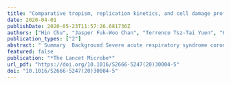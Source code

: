 ```yaml
---
title: "Comparative tropism, replication kinetics, and cell damage profiling of SARS-CoV-2 and SARS-CoV with implications for clinical manifestations, transmissibility, and laboratory studies of COVID-19: an observational study"
date: 2020-04-01
publishDate: 2020-05-23T11:57:26.681736Z
authors: ["Hin Chu", "Jasper Fuk-Woo Chan", "Terrence Tsz-Tai Yuen", "Huiping Shuai", "Shuofeng Yuan", "Yixin Wang", "Bingjie Hu", "Cyril Chik-Yan Yip", "Jessica Oi-Ling Tsang", "Xiner Huang", "Yue Chai", "Dong Yang", "Yuxin Hou", "Kenn Ka-Heng Chik", "Xi Zhang", "Agnes Yim-Fong Fung", "Hoi-Wah Tsoi", "Jian-Piao Cai", "Wan-Mui Chan", "Jonathan Daniel Ip", "Allen Wing-Ho Chu", "Jie Zhou", "David Christopher Lung", "Kin-Hang Kok", "Kelvin Kai-Wang To", "Owen Tak-Yin Tsang", "Kwok-Hung Chan", "Kwok-Yung Yuen"]
publication_types: ["2"]
abstract: " Summary  Background Severe acute respiratory syndrome coronavirus 2 (SARS-CoV-2) was reported from China in January, 2020. SARS-CoV-2 is efficiently transmitted from person to person and, in 2 months, has caused more than 82 000 laboratory-confirmed cases of coronavirus disease 2019 (COVID-19) and 2800 deaths in 46 countries. The total number of cases and deaths has surpassed that of the 2003 severe acute respiratory syndrome coronavirus (SARS-CoV). Although both COVID-19 and severe acute respiratory syndrome (SARS) manifest as pneumonia, COVID-19 is associated with apparently more efficient transmission, fewer cases of diarrhoea, increased mental confusion, and a lower crude fatality rate. However, the underlying virus–host interactive characteristics conferring these observations on transmissibility and clinical manifestations of COVID-19 remain unknown.   Methods We systematically investigated the cellular susceptibility, species tropism, replication kinetics, and cell damage of SARS-CoV-2 and compared findings with those for SARS-CoV. We compared SARS-CoV-2 and SARS-CoV replication in different cell lines with one-way ANOVA. For the area under the curve comparison between SARS-CoV-2 and SARS-CoV replication in Calu3 (pulmonary) and Caco2 (intestinal) cells, we used Student's textitt test. We analysed cell damage induced by SARS-CoV-2 and SARS-CoV with one-way ANOVA.   Findings SARS-CoV-2 infected and replicated to comparable levels in human Caco2 cells and Calu3 cells over a period of 120 h (p=0·52). By contrast, SARS-CoV infected and replicated more efficiently in Caco2 cells than in Calu3 cells under the same multiplicity of infection (p=0·0098). SARS-CoV-2, but not SARS-CoV, replicated modestly in U251 (neuronal) cells (p=0·036). For animal species cell tropism, both SARS-CoV and SARS-CoV-2 replicated in non-human primate, cat, rabbit, and pig cells. SARS-CoV, but not SARS-CoV-2, infected and replicated in textitRhinolophus sinicus bat kidney cells. SARS-CoV-2 consistently induced significantly delayed and milder levels of cell damage than did SARS-CoV in non-human primate cells (VeroE6, p=0·016; FRhK4, p=0·0004).   Interpretation As far as we know, our study presents the first quantitative data for tropism, replication kinetics, and cell damage of SARS-CoV-2. These data provide novel insights into the lower incidence of diarrhoea, decreased disease severity, and reduced mortality in patients with COVID-19, with respect to the pathogenesis and high transmissibility of SARS-CoV-2 compared with SARS-CoV.   Funding May Tam Mak Mei Yin, The Shaw Foundation Hong Kong, Richard Yu and Carol Yu, Michael Seak-Kan Tong, Respiratory Viral Research Foundation, Hui Ming, Hui Hoy and Chow Sin Lan Charity Fund, Chan Yin Chuen Memorial Charitable Foundation, Marina Man-Wai Lee, The Hong Kong Hainan Commercial Association South China Microbiology Research Fund, The Jessie & George Ho Charitable Foundation, Perfect Shape Medical, The Consultancy Service for Enhancing Laboratory Surveillance of Emerging Infectious Diseases and Research Capability on Antimicrobial Resistance for the Department of Health of the Hong Kong Special Administrative Region Government, The Theme-Based Research Scheme of the Research Grants Council, Sanming Project of Medicine in Shenzhen, and The High Level-Hospital Program, Health Commission of Guangdong Province, China.  "
featured: false
publication: "*The Lancet Microbe*"
url_pdf: "https://doi.org/10.1016/S2666-5247(20)30004-5"
doi: "10.1016/S2666-5247(20)30004-5"
---
```



